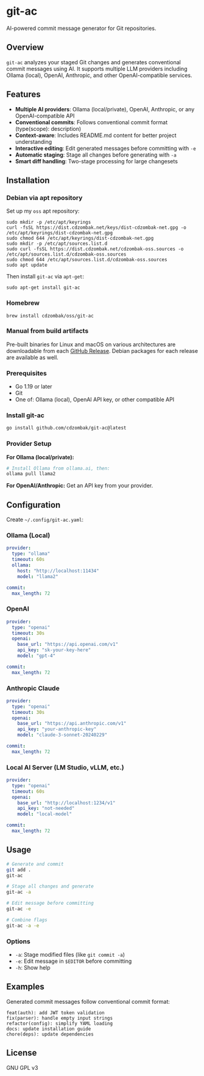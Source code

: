 # git-ac

AI-powered commit message generator for Git repositories.

## Overview

`git-ac` analyzes your staged Git changes and generates conventional commit messages using AI. It supports multiple LLM providers including Ollama (local), OpenAI, Anthropic, and other OpenAI-compatible services.

## Features

- **Multiple AI providers**: Ollama (local/private), OpenAI, Anthropic, or any OpenAI-compatible API
- **Conventional commits**: Follows conventional commit format (type(scope): description)
- **Context-aware**: Includes README.md content for better project understanding
- **Interactive editing**: Edit generated messages before committing with `-e`
- **Automatic staging**: Stage all changes before generating with `-a`
- **Smart diff handling**: Two-stage processing for large changesets

## Installation

### Debian via apt repository

Set up my `oss` apt repository:

```shell
sudo mkdir -p /etc/apt/keyrings
curl -fsSL https://dist.cdzombak.net/keys/dist-cdzombak-net.gpg -o /etc/apt/keyrings/dist-cdzombak-net.gpg
sudo chmod 644 /etc/apt/keyrings/dist-cdzombak-net.gpg
sudo mkdir -p /etc/apt/sources.list.d
sudo curl -fsSL https://dist.cdzombak.net/cdzombak-oss.sources -o /etc/apt/sources.list.d/cdzombak-oss.sources
sudo chmod 644 /etc/apt/sources.list.d/cdzombak-oss.sources
sudo apt update
```

Then install `git-ac` via `apt-get`:

```shell
sudo apt-get install git-ac
```

### Homebrew

```shell
brew install cdzombak/oss/git-ac
```

### Manual from build artifacts

Pre-built binaries for Linux and macOS on various architectures are downloadable from each [GitHub Release](https://github.com/cdzombak/git-ac/releases). Debian packages for each release are available as well.

### Prerequisites

- Go 1.19 or later
- Git
- One of: Ollama (local), OpenAI API key, or other compatible API

### Install git-ac

```bash
go install github.com/cdzombak/git-ac@latest
```

### Provider Setup

**For Ollama (local/private):**
```bash
# Install Ollama from ollama.ai, then:
ollama pull llama2
```

**For OpenAI/Anthropic:**
Get an API key from your provider.

## Configuration

Create `~/.config/git-ac.yaml`:

### Ollama (Local)
```yaml
provider:
  type: "ollama"
  timeout: 60s
  ollama:
    host: "http://localhost:11434"
    model: "llama2"

commit:
  max_length: 72
```

### OpenAI
```yaml
provider:
  type: "openai"
  timeout: 30s
  openai:
    base_url: "https://api.openai.com/v1"
    api_key: "sk-your-key-here"
    model: "gpt-4"

commit:
  max_length: 72
```

### Anthropic Claude
```yaml
provider:
  type: "openai"
  timeout: 30s
  openai:
    base_url: "https://api.anthropic.com/v1"
    api_key: "your-anthropic-key"
    model: "claude-3-sonnet-20240229"

commit:
  max_length: 72
```

### Local AI Server (LM Studio, vLLM, etc.)
```yaml
provider:
  type: "openai"
  timeout: 60s
  openai:
    base_url: "http://localhost:1234/v1"
    api_key: "not-needed"
    model: "local-model"

commit:
  max_length: 72
```

## Usage

```bash
# Generate and commit
git add .
git-ac

# Stage all changes and generate
git-ac -a

# Edit message before committing
git-ac -e

# Combine flags
git-ac -a -e
```

### Options

- `-a`: Stage modified files (like `git commit -a`)
- `-e`: Edit message in `$EDITOR` before committing
- `-h`: Show help

## Examples

Generated commit messages follow conventional commit format:

```
feat(auth): add JWT token validation
fix(parser): handle empty input strings
refactor(config): simplify YAML loading
docs: update installation guide
chore(deps): update dependencies
```

## License

GNU GPL v3
